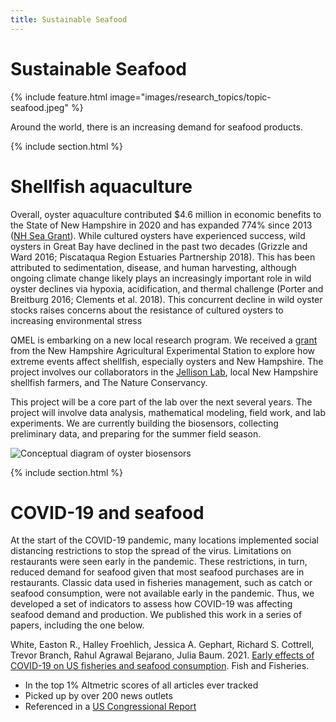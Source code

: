 ```yaml
---
title: Sustainable Seafood
---
```


# <i class="fas seafood"></i>Sustainable Seafood

{%
  include feature.html
  image="images/research_topics/topic-seafood.jpeg"
%}


Around the world, there is an increasing demand for seafood products. 


{% include section.html %}

# Shellfish aquaculture

Overall, oyster aquaculture contributed $4.6 million in economic benefits to the State of New Hampshire in 2020 and has expanded 774% since 2013 ([NH Sea Grant](https://seagrant.unh.edu/our-work/aquaculture/oysters)). While cultured oysters have experienced success, wild oysters in Great Bay have declined in the past two decades (Grizzle and Ward 2016; Piscataqua Region Estuaries Partnership 2018). This has been attributed to sedimentation, disease, and human harvesting, although ongoing climate change likely plays an increasingly important role in wild oyster declines via hypoxia, acidification, and thermal challenge (Porter and Breitburg 2016; Clements et al. 2018). This concurrent decline in wild oyster stocks raises concerns about the resistance of cultured oysters to increasing environmental stress

QMEL is embarking on a new local research program. We received a [grant](https://colsa.unh.edu/new-hampshire-agricultural-experiment-station/research#collapse_13879) from the New Hampshire Agricultural Experimental Station to explore how extreme events affect shellfish, especially oysters and New Hampshire. The project involves our collaborators in the  [Jellison Lab](https://brittanyjellison.wixsite.com/research), local New Hampshire shellfish farmers, and The Nature Conservancy. 

This project will be a core part of the lab over the next several years. The project will involve data analysis, mathematical modeling, field work, and lab experiments. We are currently building the biosensors, collecting preliminary data, and preparing for the summer field season.


![Conceptual diagram of oyster biosensors](/images/blog_post_images/biosensors-conceptual.jpg "Conceptual diagram of oyster biosensors")




{% include section.html %}

# COVID-19 and seafood

At the start of the COVID-19 pandemic, many locations implemented social distancing restrictions to stop the spread of the virus. Limitations on restaurants were seen early in the pandemic. These restrictions, in turn, reduced demand for seafood given that most seafood purchases are in restaurants. Classic data used in fisheries management, such as catch or seafood consumption, were not available early in the pandemic. Thus, we developed a set of indicators to assess how COVID-19 was affecting seafood demand and production. We published this work in a series of papers, including the one below. 

White, Easton R., Halley Froehlich, Jessica A. Gephart, Richard S. Cottrell, Trevor Branch, Rahul Agrawal Bejarano, Julia Baum. 2021. [Early effects of COVID-19 on US fisheries and seafood consumption](https://onlinelibrary.wiley.com/doi/10.1111/faf.12525). Fish and Fisheries.
 
- In the top 1% Altmetric scores of all articles ever tracked
- Picked up by over 200 news outlets
- Referenced in a [US Congressional Report](https://crsreports.congress.gov/product/pdf/R/R46535)


<div data-badge-popover="right" data-badge-type="medium-donut" data-doi="10.1111/faf.12525" data-hide-no-mentions="true" class="altmetric-embed"></div>


<script type='text/javascript' src='https://d1bxh8uas1mnw7.cloudfront.net/assets/embed.js'></script>